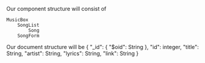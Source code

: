 Our component structure will consist of
	
	MusicBox
		SongList
			Song
		SongForm

Our document structure will be 
{
    "_id": {
        "$oid": String
    },
    "id": integer,
    "title": String,
    "artist": String,
    "lyrics": String,
    "link": String
}
